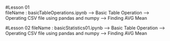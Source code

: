 #Lesson 01    
fileName : basicTableOperations.ipynb
--> Basic Table Operation 
          --> Operating CSV file using  pandas and numpy
          --> Finding AVG Mean

#Lesson 02
fileName : basicStatistics01.ipynb
--> Basic Table Operation 
          --> Operating CSV file using  pandas and numpy
          --> Finding AVG Mean
          